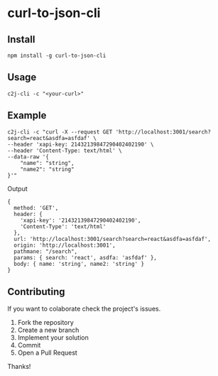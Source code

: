 # curl-to-json-cli

## Install 
```
npm install -g curl-to-json-cli
```
## Usage
```
c2j-cli -c "<your-curl>"
```
## Example 
```
c2j-cli -c "curl -X --request GET 'http://localhost:3001/search?search=react&asdfa=asfdaf' \
--header 'xapi-key: 21432139847290402402190' \
--header 'Content-Type: text/html' \
--data-raw '{
    "name": "string",
    "name2": "string"
}'"
```

Output 
```
{
  method: 'GET',
  header: {
    'xapi-key': '21432139847290402402190',
    'Content-Type': 'text/html'
  },
  url: 'http://localhost:3001/search?search=react&asdfa=asfdaf',
  origin: 'http://localhost:3001',
  pathmane: "/search",
  params: { search: 'react', asdfa: 'asfdaf' },
  body: { name: 'string', name2: 'string' }
}
```


## Contributing

If you want to colaborate check the project's issues.

1. Fork the repository
2. Create a new branch
3. Implement your solution
4. Commit
5. Open a Pull Request

Thanks!
